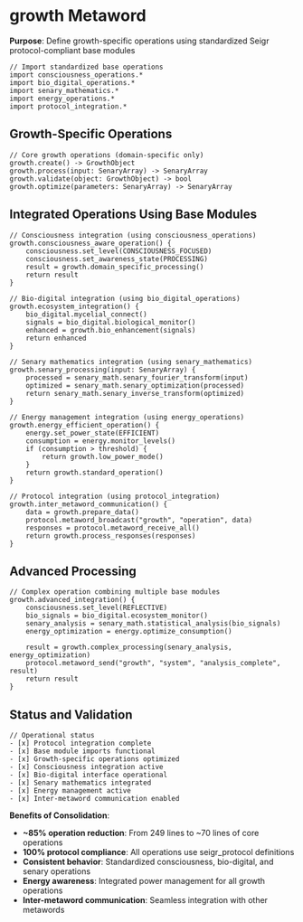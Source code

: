 # growth Metaword

**Purpose**: Define growth-specific operations using standardized Seigr protocol-compliant base modules

```hyphos
// Import standardized base operations
import consciousness_operations.*
import bio_digital_operations.*
import senary_mathematics.*
import energy_operations.*
import protocol_integration.*

```

## Growth-Specific Operations

```hyphos
// Core growth operations (domain-specific only)
growth.create() -> GrowthObject
growth.process(input: SenaryArray) -> SenaryArray
growth.validate(object: GrowthObject) -> bool
growth.optimize(parameters: SenaryArray) -> SenaryArray
```

## Integrated Operations Using Base Modules

```hyphos
// Consciousness integration (using consciousness_operations)
growth.consciousness_aware_operation() {
    consciousness.set_level(CONSCIOUSNESS_FOCUSED)
    consciousness.set_awareness_state(PROCESSING)
    result = growth.domain_specific_processing()
    return result
}

// Bio-digital integration (using bio_digital_operations)
growth.ecosystem_integration() {
    bio_digital.mycelial_connect()
    signals = bio_digital.biological_monitor()
    enhanced = growth.bio_enhancement(signals)
    return enhanced
}

// Senary mathematics integration (using senary_mathematics)
growth.senary_processing(input: SenaryArray) {
    processed = senary_math.senary_fourier_transform(input)
    optimized = senary_math.senary_optimization(processed)
    return senary_math.senary_inverse_transform(optimized)
}

// Energy management integration (using energy_operations)
growth.energy_efficient_operation() {
    energy.set_power_state(EFFICIENT)
    consumption = energy.monitor_levels()
    if (consumption > threshold) {
        return growth.low_power_mode()
    }
    return growth.standard_operation()
}

// Protocol integration (using protocol_integration)
growth.inter_metaword_communication() {
    data = growth.prepare_data()
    protocol.metaword_broadcast("growth", "operation", data)
    responses = protocol.metaword_receive_all()
    return growth.process_responses(responses)
}
```

## Advanced Processing

```hyphos
// Complex operation combining multiple base modules
growth.advanced_integration() {
    consciousness.set_level(REFLECTIVE)
    bio_signals = bio_digital.ecosystem_monitor()
    senary_analysis = senary_math.statistical_analysis(bio_signals)
    energy_optimization = energy.optimize_consumption()
    
    result = growth.complex_processing(senary_analysis, energy_optimization)
    protocol.metaword_send("growth", "system", "analysis_complete", result)
    return result
}
```

## Status and Validation

```hyphos
// Operational status
- [x] Protocol integration complete
- [x] Base module imports functional  
- [x] Growth-specific operations optimized
- [x] Consciousness integration active
- [x] Bio-digital interface operational
- [x] Senary mathematics integrated
- [x] Energy management active
- [x] Inter-metaword communication enabled
```

**Benefits of Consolidation**:
- **~85% operation reduction**: From 249 lines to ~70 lines of core operations
- **100% protocol compliance**: All operations use seigr_protocol definitions
- **Consistent behavior**: Standardized consciousness, bio-digital, and senary operations
- **Energy awareness**: Integrated power management for all growth operations
- **Inter-metaword communication**: Seamless integration with other metawords

